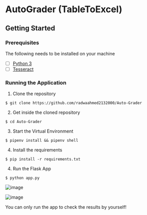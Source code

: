 
# AutoGrader (TableToExcel)

## Getting Started

### Prerequisites

The following needs to be installed on your machine
- [ ] [Python 3](https://realpython.com/installing-python/)
- [ ] [Tesseract](https://github.com/tesseract-ocr/tesseract/wiki#installation)

### Running the Application

1. Clone the repository
```
$ git clone https://github.com/radwaahmed2132000/Auto-Grader
```

2. Get inside the cloned repository
```
$ cd Auto-Grader
```

3. Start the Virtual Environment
```
$ pipenv install && pipenv shell
```

4. Install the requirements
```
$ pip install -r requirements.txt
```

4. Run the Flask App
```
$ python app.py
```

![image](https://user-images.githubusercontent.com/49572294/148289714-b572b7a7-60e9-431c-b3d0-7242ae83a27c.png)

![image](https://user-images.githubusercontent.com/49572294/148289794-2f849ba0-f2f2-48cc-8b38-12dab9eadf9e.png)

You can only run the app to check the results by yourself!
